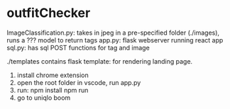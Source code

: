 # outfitChecker
ImageClassification.py: takes in jpeg in a pre-specified folder (./images), runs a ??? model to return tags
app.py: flask webserver running react app
sql.py: has sql POST functions for tag and image

./templates contains flask template: for rendering landing page.


1. install chrome extension
2. open the root folder in vscode, run app.py
3. run: 
    npm install 
    npm run
4. go to uniqlo boom